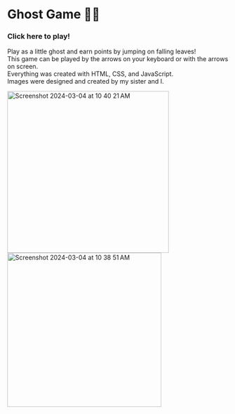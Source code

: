 # Ghost Game 👻🍂

### Click here to play!

Play as a little ghost and earn points by jumping on falling leaves! <br> 
This game can be played by the arrows on your keyboard or with the arrows on screen. <br>
Everything was created with HTML, CSS, and JavaScript. <br>
Images were designed and created by my sister and I. <br>

<img width="368" alt="Screenshot 2024-03-04 at 10 40 21 AM" src="https://github.com/jojotru/GhostGame/assets/109646119/3abb7fac-689f-4273-8afb-7c415fa6a6c8">
<img width="351" alt="Screenshot 2024-03-04 at 10 38 51 AM" src="https://github.com/jojotru/GhostGame/assets/109646119/8c35eec1-a763-44dd-8622-9e53f929a244">


